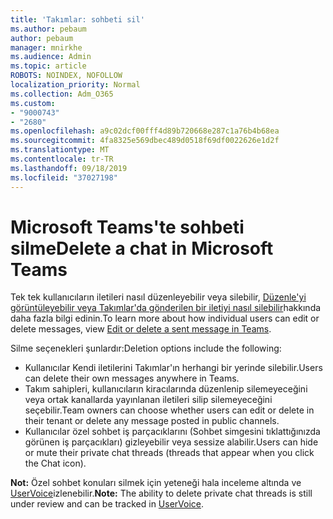 ```yaml
---
title: 'Takımlar: sohbeti sil'
ms.author: pebaum
author: pebaum
manager: mnirkhe
ms.audience: Admin
ms.topic: article
ROBOTS: NOINDEX, NOFOLLOW
localization_priority: Normal
ms.collection: Adm_O365
ms.custom:
- "9000743"
- "2680"
ms.openlocfilehash: a9c02dcf00fff4d89b720668e287c1a76b4b68ea
ms.sourcegitcommit: 4fa8325e569dbec489d0518f69df0022626e1d2f
ms.translationtype: MT
ms.contentlocale: tr-TR
ms.lasthandoff: 09/18/2019
ms.locfileid: "37027198"
---
```

# <a name="delete-a-chat-in-microsoft-teams"></a><span data-ttu-id="3d403-102">Microsoft Teams'te sohbeti silme</span><span class="sxs-lookup"><span data-stu-id="3d403-102">Delete a chat in Microsoft Teams</span></span>

<span data-ttu-id="3d403-103">Tek tek kullanıcıların iletileri nasıl düzenleyebilir veya silebilir, [Düzenle'yi görüntüleyebilir veya Takımlar'da gönderilen bir iletiyi nasıl silebilir](https://support.office.com/article/5f1fe604-a900-4a07-b8b7-8cf70ed6b263)hakkında daha fazla bilgi edinin.</span><span class="sxs-lookup"><span data-stu-id="3d403-103">To learn more about how individual users can edit or delete messages, view [Edit or delete a sent message in Teams](https://support.office.com/article/5f1fe604-a900-4a07-b8b7-8cf70ed6b263).</span></span> 

<span data-ttu-id="3d403-104">Silme seçenekleri şunlardır:</span><span class="sxs-lookup"><span data-stu-id="3d403-104">Deletion options include the following:</span></span>

- <span data-ttu-id="3d403-105">Kullanıcılar Kendi iletilerini Takımlar'ın herhangi bir yerinde silebilir.</span><span class="sxs-lookup"><span data-stu-id="3d403-105">Users can delete their own messages anywhere in Teams.</span></span>
- <span data-ttu-id="3d403-106">Takım sahipleri, kullanıcıların kiracılarında düzenlenip silemeyeceğini veya ortak kanallarda yayınlanan iletileri silip silemeyeceğini seçebilir.</span><span class="sxs-lookup"><span data-stu-id="3d403-106">Team owners can choose whether users can edit or delete in their tenant or delete any message posted in public channels.</span></span>
- <span data-ttu-id="3d403-107">Kullanıcılar özel sohbet iş parçacıklarını (Sohbet simgesini tıklattığınızda görünen iş parçacıkları) gizleyebilir veya sessize alabilir.</span><span class="sxs-lookup"><span data-stu-id="3d403-107">Users can hide or mute their private chat threads (threads that appear when you click the Chat icon).</span></span>

<span data-ttu-id="3d403-108">**Not:** Özel sohbet konuları silmek için yeteneği hala inceleme altında ve [UserVoice](https://microsoftteams.uservoice.com/forums/555103-public/suggestions/33535006-delete-private-chat-threads)izlenebilir.</span><span class="sxs-lookup"><span data-stu-id="3d403-108">**Note:** The ability to delete private chat threads is still under review and can be tracked in [UserVoice](https://microsoftteams.uservoice.com/forums/555103-public/suggestions/33535006-delete-private-chat-threads).</span></span> 